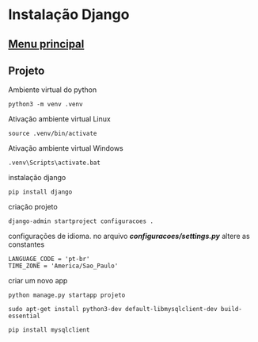 # Instalação Django

## [Menu principal](./../README.md)

## Projeto 
  
Ambiente virtual do python
```
python3 -m venv .venv
```

Ativação ambiente virtual Linux
```
source .venv/bin/activate
```

Ativação ambiente virtual Windows
```
.venv\Scripts\activate.bat
``` 

instalação django
```
pip install django
``` 

criação projeto
```
django-admin startproject configuracoes .
```  

configurações de idioma.
no arquivo ***configuracoes/settings.py*** altere as constantes

    LANGUAGE_CODE = 'pt-br' 
    TIME_ZONE = 'America/Sao_Paulo'

criar um novo app 
```
python manage.py startapp projeto
```

```
sudo apt-get install python3-dev default-libmysqlclient-dev build-essential

pip install mysqlclient
```



